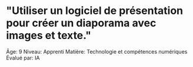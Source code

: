 # "Utiliser un logiciel de présentation pour créer un diaporama avec images et texte."

Âge: 9
Niveau: Apprenti
Matière: Technologie et compétences numériques
Évalué par: IA